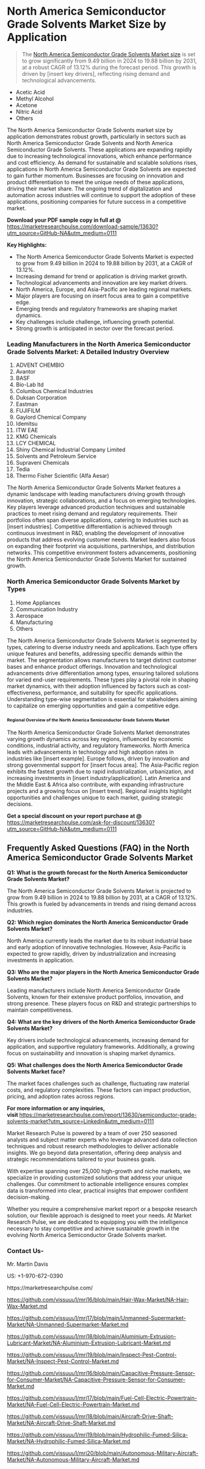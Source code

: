 <h1>North America Semiconductor Grade Solvents Market&nbsp;Size by Application</h1><blockquote><p>The <a href="https://marketresearchpulse.com/download-sample/13630?utm_source=GitHub-NA&amp;utm_medium=0111">North America Semiconductor Grade Solvents Market size</a> is set to grow significantly from 9.49 billion in 2024 to 19.88 billion by 2031, at a robust CAGR of 13.12% during the forecast period. This growth is driven by [insert key drivers], reflecting rising demand and technological advancements.</p></blockquote><ul><li>Acetic Acid<li> Methyl Alcohol<li> Acetone<li> Nitric Acid<li> Others</li></ul><p>The North America Semiconductor Grade Solvents market size by application demonstrates robust growth, particularly in sectors such as North America Semiconductor Grade Solvents and North America Semiconductor Grade Solvents. These applications are expanding rapidly due to increasing technological innovations, which enhance performance and cost efficiency. As demand for sustainable and scalable solutions rises, applications in North America Semiconductor Grade Solvents are expected to gain further momentum. Businesses are focusing on innovation and product differentiation to meet the unique needs of these applications, driving their market share. The ongoing trend of digitalization and automation across industries will continue to support the adoption of these applications, positioning companies for future success in a competitive market.</p><p><strong>Download your PDF sample copy in full at @ </strong><a href="https://marketresearchpulse.com/download-sample/13630?utm_source=GitHub-NA&amp;utm_medium=0111">https://marketresearchpulse.com/download-sample/13630?utm_source=GitHub-NA&amp;utm_medium=0111</a></p><p><strong>Key Highlights: </strong></p><ul><li>The North America Semiconductor Grade Solvents Market is expected to grow from 9.49 billion in 2024 to 19.88 billion by 2031, at a CAGR of 13.12%.</li><li>Increasing demand for trend or application is driving market growth.</li><li>Technological advancements and innovation are key market drivers.</li><li>North America, Europe, and Asia-Pacific are leading regional markets.</li><li>Major players are focusing on insert focus area to gain a competitive edge.</li><li>Emerging trends and regulatory frameworks are shaping market dynamics.</li><li>Key challenges include challenge, influencing growth potential.</li><li>Strong growth is anticipated in sector over the forecast period.</li></ul><h3>Leading Manufacturers in the North America Semiconductor Grade Solvents Market: A Detailed Industry Overview</h3><ol><li>ADVENT CHEMBIO</li><li>Avantor</li><li>BASF</li><li>Bio-Lab ltd</li><li>Columbus Chemical Industries</li><li>Duksan Corporation</li><li>Eastman</li><li>FUJIFILM</li><li>Gaylord Chemical Company</li><li>Idemitsu</li><li>ITW EAE</li><li>KMG Chemicals</li><li>LCY CHEMICAL</li><li>Shiny Chemical Industrial Company Limited</li><li>Solvents and Petroleum Service</li><li>Supraveni Chemicals</li><li>Tedia</li><li>Thermo Fisher Scientific (Alfa Aesar)</li></ol><div class="flex max-w-full flex-col flex-grow"><div class="min-h-8 text-message flex w-full flex-col items-end gap-2 whitespace-normal break-words [.text-message+&amp;]:mt-5" dir="auto" data-message-author-role="assistant" data-message-id="fd8432e4-4910-450d-b182-61b7bfb0a01f" data-message-model-slug="gpt-4o"><div class="flex w-full flex-col gap-1 empty:hidden first:pt-[3px]"><div class="markdown prose w-full break-words dark:prose-invert light"><p>The North America Semiconductor Grade Solvents Market features a dynamic landscape with leading manufacturers driving growth through innovation, strategic collaborations, and a focus on emerging technologies. Key players leverage advanced production techniques and sustainable practices to meet rising demand and regulatory requirements. Their portfolios often span diverse applications, catering to industries such as [insert industries]. Competitive differentiation is achieved through continuous investment in R&amp;D, enabling the development of innovative products that address evolving customer needs. Market leaders also focus on expanding their footprint via acquisitions, partnerships, and distribution networks. This competitive environment fosters advancements, positioning the North America Semiconductor Grade Solvents Market for sustained growth.</p></div></div></div></div><h3>North America Semiconductor Grade Solvents Market by Types</h3><ol><li>Home Appliances<li> Communication Industry<li> Aerospace<li> Manufacturing<li> Others</li></ol><div class="flex max-w-full flex-col flex-grow"><div class="min-h-8 text-message flex w-full flex-col items-end gap-2 whitespace-normal break-words [.text-message+&amp;]:mt-5" dir="auto" data-message-author-role="assistant" data-message-id="084470be-0bb7-4664-bddf-5156b4f41249" data-message-model-slug="gpt-4o-mini"><div class="flex w-full flex-col gap-1 empty:hidden first:pt-[3px]"><div class="markdown prose w-full break-words dark:prose-invert light"><p>The North America Semiconductor Grade Solvents Market is segmented by types, catering to diverse industry needs and applications. Each type offers unique features and benefits, addressing specific demands within the market. The segmentation allows manufacturers to target distinct customer bases and enhance product offerings. Innovation and technological advancements drive differentiation among types, ensuring tailored solutions for varied end-user requirements. These types play a pivotal role in shaping market dynamics, with their adoption influenced by factors such as cost-effectiveness, performance, and suitability for specific applications. Understanding type-wise segmentation is essential for stakeholders aiming to capitalize on emerging opportunities and gain a competitive edge.</p></div></div></div></div><h3><span style="font-size: 11px;">Regional Overview of the North America Semiconductor Grade Solvents Market</span></h3><div class="flex max-w-full flex-col flex-grow"><div class="min-h-8 text-message flex w-full flex-col items-end gap-2 whitespace-normal break-words [.text-message+&amp;]:mt-5" dir="auto" data-message-author-role="assistant" data-message-id="e9038762-ce64-4e30-91c9-9bd413514231" data-message-model-slug="gpt-4o-mini"><div class="flex w-full flex-col gap-1 empty:hidden first:pt-[3px]"><div class="markdown prose w-full break-words dark:prose-invert light"><p>The North America Semiconductor Grade Solvents Market demonstrates varying growth dynamics across key regions, influenced by economic conditions, industrial activity, and regulatory frameworks. North America leads with advancements in technology and high adoption rates in industries like [insert example]. Europe follows, driven by innovation and strong governmental support for [insert focus area]. The Asia-Pacific region exhibits the fastest growth due to rapid industrialization, urbanization, and increasing investments in [insert industry/application]. Latin America and the Middle East &amp; Africa also contribute, with expanding infrastructure projects and a growing focus on [insert trend]. Regional insights highlight opportunities and challenges unique to each market, guiding strategic decisions.</p></div></div></div></div><p><strong>Get a special discount on your report purchase at @ </strong><a href="https://marketresearchpulse.com/ask-for-discount/13630?utm_source=GitHub-NA&amp;utm_medium=0111">https://marketresearchpulse.com/ask-for-discount/13630?utm_source=GitHub-NA&amp;utm_medium=0111</a></p><h2>Frequently Asked Questions (FAQ) in the North America Semiconductor Grade Solvents Market</h2><p><strong>Q1: What is the growth forecast for the North America Semiconductor Grade Solvents Market?</strong></p><p>The North America Semiconductor Grade Solvents Market is projected to grow from 9.49 billion in 2024 to 19.88 billion by 2031, at a CAGR of 13.12%. This growth is fueled by advancements in trends and rising demand across industries.</p><p><strong>Q2: Which region dominates the North America Semiconductor Grade Solvents Market?</strong></p><p>North America currently leads the market due to its robust industrial base and early adoption of innovative technologies. However, Asia-Pacific is expected to grow rapidly, driven by industrialization and increasing investments in application.</p><p><strong>Q3: Who are the major players in the North America Semiconductor Grade Solvents Market?</strong></p><p>Leading manufacturers include North America Semiconductor Grade Solvents, known for their extensive product portfolios, innovation, and strong presence. These players focus on R&amp;D and strategic partnerships to maintain competitiveness.</p><p><strong>Q4: What are the key drivers of the North America Semiconductor Grade Solvents Market?</strong></p><p>Key drivers include technological advancements, increasing demand for application, and supportive regulatory frameworks. Additionally, a growing focus on sustainability and innovation is shaping market dynamics.</p><p><strong>Q5: What challenges does the North America Semiconductor Grade Solvents Market face?</strong></p><p>The market faces challenges such as challenge, fluctuating raw material costs, and regulatory complexities. These factors can impact production, pricing, and adoption rates across regions.</p><p><strong>For more information or any inquiries, visit&nbsp;</strong><a href="https://marketresearchpulse.com/report/13630/semiconductor-grade-solvents-market?utm_source=Linkedin&utm_medium=0111">https://marketresearchpulse.com/report/13630/semiconductor-grade-solvents-market?utm_source=Linkedin&utm_medium=0111</a></p><p>Market Research Pulse is powered by a team of over 250 seasoned analysts and subject matter experts who leverage advanced data collection techniques and robust research methodologies to deliver actionable insights. We go beyond data presentation, offering deep analysis and strategic recommendations tailored to your business goals.</p><p>With expertise spanning over 25,000 high-growth and niche markets, we specialize in providing customized solutions that address your unique challenges. Our commitment to actionable intelligence ensures complex data is transformed into clear, practical insights that empower confident decision-making.</p><p>Whether you require a comprehensive market report or a bespoke research solution, our flexible approach is designed to meet your needs. At Market Research Pulse, we are dedicated to equipping you with the intelligence necessary to stay competitive and achieve sustainable growth in the evolving North America Semiconductor Grade Solvents market.</p><h3><strong>Contact Us-</strong></h3><p>Mr. Martin Davis</p><p>US: +1-970-672-0390</p><p>https://marketresearchpulse.com/</p><p><a href="https://github.com/vissuuu1/mri16/blob/main/Hair-Wax-Market/NA-Hair-Wax-Market.md">https://github.com/vissuuu1/mri16/blob/main/Hair-Wax-Market/NA-Hair-Wax-Market.md</a></p><p><a href="https://github.com/vissuuu1/mri17/blob/main/Unmanned-Supermarket-Market/NA-Unmanned-Supermarket-Market.md">https://github.com/vissuuu1/mri17/blob/main/Unmanned-Supermarket-Market/NA-Unmanned-Supermarket-Market.md</a></p><p><a href="https://github.com/vissuuu1/mri18/blob/main/Aluminium-Extrusion-Lubricant-Market/NA-Aluminium-Extrusion-Lubricant-Market.md">https://github.com/vissuuu1/mri18/blob/main/Aluminium-Extrusion-Lubricant-Market/NA-Aluminium-Extrusion-Lubricant-Market.md</a></p><p><a href="https://github.com/vissuuu1/mri19/blob/main/Inspect-Pest-Control-Market/NA-Inspect-Pest-Control-Market.md">https://github.com/vissuuu1/mri19/blob/main/Inspect-Pest-Control-Market/NA-Inspect-Pest-Control-Market.md</a></p><p><a href="https://github.com/vissuuu1/mri16/blob/main/Capacitive-Pressure-Sensor-for-Consumer-Market/NA-Capacitive-Pressure-Sensor-for-Consumer-Market.md">https://github.com/vissuuu1/mri16/blob/main/Capacitive-Pressure-Sensor-for-Consumer-Market/NA-Capacitive-Pressure-Sensor-for-Consumer-Market.md</a></p><p><a href="https://github.com/vissuuu1/mri17/blob/main/Fuel-Cell-Electric-Powertrain-Market/NA-Fuel-Cell-Electric-Powertrain-Market.md">https://github.com/vissuuu1/mri17/blob/main/Fuel-Cell-Electric-Powertrain-Market/NA-Fuel-Cell-Electric-Powertrain-Market.md</a></p><p><a href="https://github.com/vissuuu1/mri18/blob/main/Aircraft-Drive-Shaft-Market/NA-Aircraft-Drive-Shaft-Market.md">https://github.com/vissuuu1/mri18/blob/main/Aircraft-Drive-Shaft-Market/NA-Aircraft-Drive-Shaft-Market.md</a></p><p><a href="https://github.com/vissuuu1/mri19/blob/main/Hydrophilic-Fumed-Silica-Market/NA-Hydrophilic-Fumed-Silica-Market.md">https://github.com/vissuuu1/mri19/blob/main/Hydrophilic-Fumed-Silica-Market/NA-Hydrophilic-Fumed-Silica-Market.md</a></p><p><a href="https://github.com/vissuuu1/mri20/blob/main/Autonomous-Military-Aircraft-Market/NA-Autonomous-Military-Aircraft-Market.md">https://github.com/vissuuu1/mri20/blob/main/Autonomous-Military-Aircraft-Market/NA-Autonomous-Military-Aircraft-Market.md</a></p>

